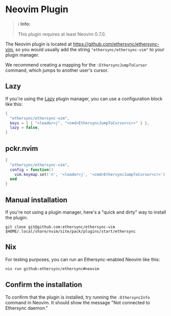 <!--
SPDX-FileCopyrightText: 2024 blinry <mail@blinry.org>
SPDX-FileCopyrightText: 2024 zormit <nt4u@kpvn.de>

SPDX-License-Identifier: CC-BY-SA-4.0
-->

# Neovim Plugin

> ℹ️ **Info:**
>
> This plugin requires at least Neovim 0.7.0.

The Neovim plugin is located at <https://github.com/ethersync/ethersync-vim>, so you would usually add the string `"ethersync/ethersync-vim"` to your plugin manager.

We recommend creating a mapping for the `:EthersyncJumpToCursor` command, which jumps to another user's cursor.

## Lazy

If you're using the [Lazy](https://github.com/folke/lazy.nvim) plugin manager, you can use a configuration block like this:

```lua
{
  "ethersync/ethersync-vim",
  keys = { { "<leader>j", "<cmd>EthersyncJumpToCursor<cr>" } },
  lazy = false,
}
```

## pckr.nvim

```lua
{
  "ethersync/ethersync-vim",
  config = function()
    vim.keymap.set('n', '<leader>j', '<cmd>EthersyncJumpToCursor<cr>')
  end
}
```

## Manual installation

If you're not using a plugin manager, here's a "quick and dirty" way to install the plugin:

```
git clone git@github.com:ethersync/ethersync-vim $HOME/.local/share/nvim/site/pack/plugins/start/ethersync
```

## Nix

For testing purposes, you can run an Ethersync-enabled Neovim like this:

```bash
nix run github:ethersync/ethersync#neovim
```

## Confirm the installation

To confirm that the plugin is installed, try running the `:EthersyncInfo` command in Neovim. It should show the message "Not connected to Ethersync daemon."